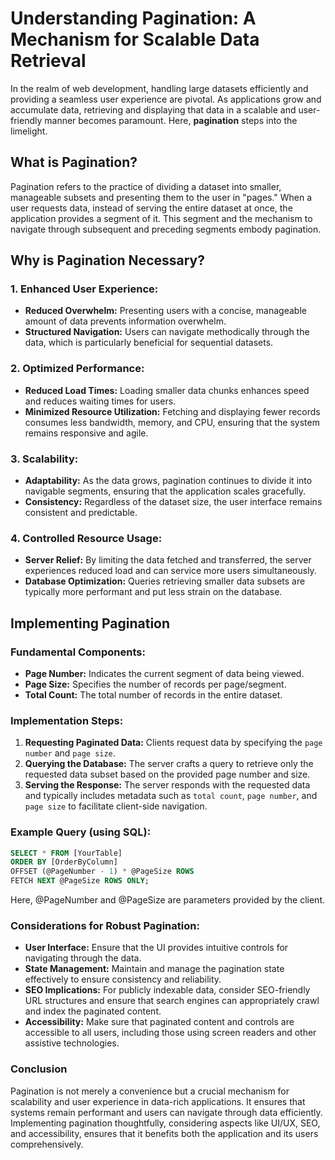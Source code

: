# Understanding Pagination: A Mechanism for Scalable Data Retrieval

In the realm of web development, handling large datasets efficiently and providing a seamless user experience are pivotal. As applications grow and accumulate data, retrieving and displaying that data in a scalable and user-friendly manner becomes paramount. Here, **pagination** steps into the limelight.

## What is Pagination?

Pagination refers to the practice of dividing a dataset into smaller, manageable subsets and presenting them to the user in "pages." When a user requests data, instead of serving the entire dataset at once, the application provides a segment of it. This segment and the mechanism to navigate through subsequent and preceding segments embody pagination.

## Why is Pagination Necessary?

### 1. Enhanced User Experience:
- **Reduced Overwhelm:** Presenting users with a concise, manageable amount of data prevents information overwhelm.
- **Structured Navigation:** Users can navigate methodically through the data, which is particularly beneficial for sequential datasets.
  
### 2. Optimized Performance:
- **Reduced Load Times:** Loading smaller data chunks enhances speed and reduces waiting times for users.
- **Minimized Resource Utilization:** Fetching and displaying fewer records consumes less bandwidth, memory, and CPU, ensuring that the system remains responsive and agile.
  
### 3. Scalability:
- **Adaptability:** As the data grows, pagination continues to divide it into navigable segments, ensuring that the application scales gracefully.
- **Consistency:** Regardless of the dataset size, the user interface remains consistent and predictable.

### 4. Controlled Resource Usage:
- **Server Relief:** By limiting the data fetched and transferred, the server experiences reduced load and can service more users simultaneously.
- **Database Optimization:** Queries retrieving smaller data subsets are typically more performant and put less strain on the database.

## Implementing Pagination

### Fundamental Components:

- **Page Number:** Indicates the current segment of data being viewed.
- **Page Size:** Specifies the number of records per page/segment.
- **Total Count:** The total number of records in the entire dataset.

### Implementation Steps:

1. **Requesting Paginated Data:** Clients request data by specifying the `page number` and `page size`.
2. **Querying the Database:** The server crafts a query to retrieve only the requested data subset based on the provided page number and size.
3. **Serving the Response:** The server responds with the requested data and typically includes metadata such as `total count`, `page number`, and `page size` to facilitate client-side navigation.

### Example Query (using SQL):

```sql
SELECT * FROM [YourTable]
ORDER BY [OrderByColumn]
OFFSET (@PageNumber - 1) * @PageSize ROWS
FETCH NEXT @PageSize ROWS ONLY;
```

Here, @PageNumber and @PageSize are parameters provided by the client.

### Considerations for Robust Pagination:
- **User Interface:** Ensure that the UI provides intuitive controls for navigating through the data.
- **State Management:** Maintain and manage the pagination state effectively to ensure consistency and reliability.
- **SEO Implications:** For publicly indexable data, consider SEO-friendly URL structures and ensure that search engines can appropriately crawl and index the paginated content.
- **Accessibility:** Make sure that paginated content and controls are accessible to all users, including those using screen readers and other assistive technologies.

### Conclusion
Pagination is not merely a convenience but a crucial mechanism for scalability and user experience in data-rich applications. It ensures that systems remain performant and users can navigate through data efficiently. Implementing pagination thoughtfully, considering aspects like UI/UX, SEO, and accessibility, ensures that it benefits both the application and its users comprehensively.